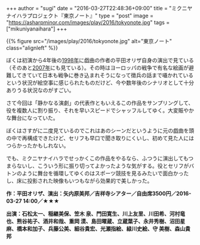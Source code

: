 +++
author = "sugi"
date = "2016-03-27T22:48:36+09:00"
title = "ミクニヤナイハラプロジェクト『東京ノート』"
type = "post"
image = "https://asharpminor.com/images/play/2016/tokyonote.jpg"
tags = ["mikuniyanaihara"]
+++

{{% figure src="/images/play/2016/tokyonote.jpg" alt="東京ノート" class="alignleft" %}}

ぼくは初演から4年後の[1998年](/play/3741/)に戯曲の作者の平田オリザ自身の演出で見ている（そのあと[2007年](/play/1558/)にも見ている）。その時はヨーロッパの戦争で有名な絵画が避難してきていて日本も戦争に巻き込まれそうになって徴兵の話まで囁かれているという状況が絵空事に感じられたものだけど、今や数年後のシナリオとして十分ありうる状況なのがすごい。

さて今回は「静かなる演劇」の代表作ともいえるこの作品をサンプリングして、役を複数人に割り振り、それを早いスピードでシャッフルしてゆく。大変賑やかな舞台になっていた。

ぼくはさすがに二度見ているのでこれはあのシーンだというように元の戯曲を頭の中で再構成できたけど、セリフも早口で聞き取りにくいし、初めて見た人にはつらかったかもしれない。

でも、ミクニヤナイハラでせっかくこの作品をやるなら、ふつうに演出してもつまらないし、こういう形に振り切ってよかったような気がする。役とセリフがバトンのように舞台を循環してゆくのはスポーツ競技を見るみたいで面白かったし、床に投影された映像もいつもながら効果的で美しかった。

**作：平田オリザ、演出：矢内原美邦／吉祥寺シアター／自由席3500円／2016-03-27 14:00／★★★**

**出演：石松太一、稲継美保、笠木 泉、門田寛生、川上友里、川田希、河村竜也、熊谷祐子、酒井和哉、重岡 漠、島田曜蔵、立蔵葉子、永井秀樹、沼田星麻、橋本和加子、兵藤公美、細谷貴宏、光瀬指絵、緑川史絵、守 美樹、森山貴邦**
